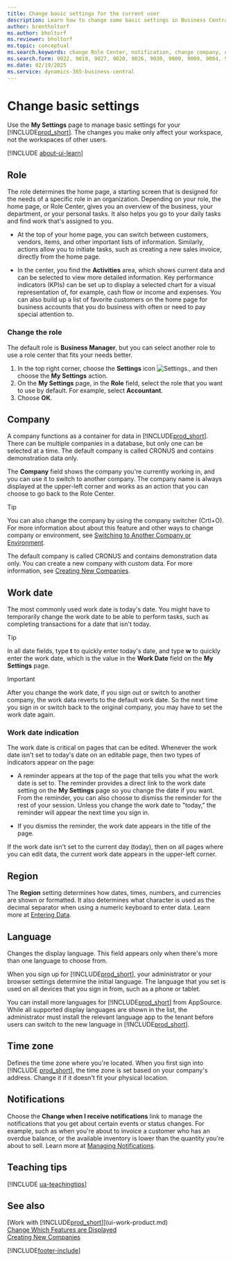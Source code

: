 ```yaml
---
title: Change basic settings for the current user
description: Learn how to change some basic settings in Business Central, for example, your role and Role Center, company, work date, and time zones.
author: brentholtorf
ms.author: bholtorf
ms.reviewer: bholtorf
ms.topic: conceptual
ms.search.keywords: change Role Center, notification, change company, change work date, decimal separator
ms.search.form: 9022, 9019, 9027, 9020, 9026, 9030, 9000, 9009, 9004, 9005, 9024, 9006, 9007, 9010, 9016, 9017, 3563_Primary
ms.date: 02/19/2025
ms.service: dynamics-365-business-central
---
```

# Change basic settings

Use the **My Settings** page to manage basic settings for your [!INCLUDE[prod_short](includes/prod_short.md)]. The changes you make only affect your workspace, not the workspaces of other users.  

[!INCLUDE [about-ui-learn](includes/about-ui-learn.md)]

## <a name="role-center"></a>Role

The role determines the home page, a starting screen that is designed for the needs of a specific role in an organization. Depending on your role, the home page, or Role Center, gives you an overview of the business, your department, or your personal tasks. It also helps you go to your daily tasks and find work that's assigned to you.

* At the top of your home page, you can switch between customers, vendors, items, and other important lists of information. Similarly, actions allow you to initiate tasks, such as creating a new sales invoice, directly from the home page.

* In the center, you find the **Activities** area, which shows current data and can be selected to view more detailed information. Key performance indicators (KPIs) can be set up to display a selected chart for a visual representation of, for example, cash flow or income and expenses. You can also build up a list of favorite customers on the home page for business accounts that you do business with often or need to pay special attention to.

### Change the role

The default role is **Business Manager**, but you can select another role to use a role center that fits your needs better.  

1. In the top right corner, choose the **Settings** icon ![Settings.](media/ui-experience/settings_icon_small.png "Settings icon for role center"), and then choose the **My Settings** action.
2. On the **My Settings** page, in the **Role** field, select the role that you want to use by default. For example, select **Accountant**.
3. Choose **OK**.

## <a name="company"></a>Company

A company functions as a container for data in [!INCLUDE[prod_short](includes/prod_short.md)]. There can be multiple companies in a database, but only one can be selected at a time. The default company is called CRONUS and contains demonstration data only.

The **Company** field shows the company you're currently working in, and you can use it to switch to another company. The company name is always displayed at the upper-left corner and works as an action that you can choose to go back to the Role Center.

> [!TIP]
> You can also change the company by using the company switcher (Crtl+O). For more information about about this feature and other ways to change company or environment, see [Switching to Another Company or Environment](ui-organization-switch.md).

The default company is called CRONUS and contains demonstration data only. You can create a new company with custom data. For more information, see [Creating New Companies](about-new-company.md).

<!--
### To change the company name

The company name is always displayed at the top left corner and works as an action that you can choose to go back to the Role Center. You can change this name on the **Company Information** page.

1. Choose the ![Sprocket icon to open the Settings menu.](media/ui-experience/settings_icon_small.png) icon, and then choose the **Company Information** action.
2. In the **Name** field, enter the new company name.
3. Leave the page. The system restarts and displays the new company in the top-left corner.

### <a name="badge"></a>To display a company badge for quick access to company information

You can add a customized badge in the top-right corner, which you can choose to quickly view company name and tenant information in a pop-up box. The company badge is also useful when [!INCLUDE[prod_short](includes/prod_short.md)] is embedded in another application, like Microsoft Teams or in some other web application. In these cases, because the [!INCLUDE[web_client](includes/web_client.md)] displays less surrounding contextual information, the company badge serves as the only way to determine which company or environment a record belongs to.

1. Choose the ![Lightbulb that opens the Tell Me feature.](media/ui-search/search_small.png "Tell me what you want to do") icon, enter **Company Information**, and then choose the related link.
2. On the **Company Badge** FastTab, fill in the fields as necessary. [!INCLUDE[tooltip-inline-tip](includes/tooltip-inline-tip_md.md)].

> [!NOTE]
> If a company badge is defined, then you cannot change the company name as described in [To change the company name](ui-change-basic-settings.md#to-change-the-company-name)-->

## <a name="work-date"></a>Work date

The most commonly used work date is today's date. You might have to temporarily change the work date to be able to perform tasks, such as completing transactions for a date that isn't today.

> [!TIP]  
> In all date fields, type **t** to quickly enter today's date, and type **w** to quickly enter the work date, which is the value in the **Work Date** field on the **My Settings** page.

> [!IMPORTANT]  
> After you change the work date, if you sign out or switch to another company, the work data reverts to the default work date. So the next time you sign in or switch back to the original company, you may have to set the work date again.

### Work date indication

The work date is critical on pages that can be edited. Whenever the work date isn't set to today's date on an editable page, then two types of indicators appear on the page:

* A reminder appears at the top of the page that tells you what the work date is set to. The reminder provides a direct link to the work date setting on the **My Settings** page so you change the date if you want. From the reminder, you can also choose to dismiss the reminder for the rest of your session. Unless you change the work date to "today," the reminder will appear the next time you sign in.

* If you dismiss the reminder, the work date appears in the title of the page.  

If the work date isn't set to the current day (today), then on all pages where you can edit data, the current work date appears in the upper-left corner.

## <a name="region"></a> Region

The **Region** setting determines how dates, times, numbers, and currencies are shown or formatted. It also determines what character is used as the decimal separator when using a numeric keyboard to enter data. Learn more at [Entering Data](ui-enter-data.md#decimal).

## <a name="language"></a> Language

Changes the display language. This field appears only when there's more than one language to choose from.

When you sign up for [!INCLUDE[prod_short](includes/prod_short.md)], your administrator or your browser settings determine the initial language. The language that you set is used on all devices that you sign in from, such as a phone or tablet.

You can install more languages for [!INCLUDE[prod_short](includes/prod_short.md)] from AppSource. While all supported display languages are shown in the list, the administrator must install the relevant language app to the tenant before users can switch to the new language in [!INCLUDE[prod_short](includes/prod_short.md)].  
<!--
> [!NOTE]
> On the **Allowed Languages** page, administrators can modify the list of languages that shows when people select their language and region. Administrators can show only the languages for which they know a language app is installed. Keeping the list of languages short and accurate makes it easier for people to choose a supported language. To learn more about allowed languages, go to [Specify the languages that are available in your Business Central environment](admin-allowed-languages.md). -->

## Time zone

Defines the time zone where you're located. When you first sign into [!INCLUDE [prod_short](includes/prod_short.md)], the time zone is set based on your company's address. Change it if it doesn't fit your physical location.  

## Notifications

Choose the **Change when I receive notifications** link to manage the notifications that you get about certain events or status changes. For example, such as when you're about to invoice a customer who has an overdue balance, or the available inventory is lower than the quantity you're about to sell. Learn more at [Managing Notifications](ui-smart-notifications.md).

## Teaching tips

[!INCLUDE [ua-teachingtips](includes/ua-teachingtips.md)]

## See also

[Work with [!INCLUDE[prod_short](includes/prod_short.md)]](ui-work-product.md)  
[Change Which Features are Displayed](ui-experiences.md)  
[Creating New Companies](about-new-company.md)  

[!INCLUDE[footer-include](includes/footer-banner.md)]
